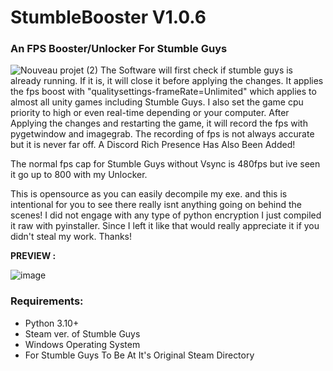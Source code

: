 # StumbleBooster V1.0.6

### An FPS Booster/Unlocker For Stumble Guys
![Nouveau projet (2)](https://github.com/Jxkss/StumbleBooster/assets/115944854/0f0b1dac-3472-4c99-b21d-c968f5b67bd5)
The Software will first check if stumble guys is already running. If it is, it will close it before applying the changes.
It applies the fps boost with "qualitysettings-frameRate=Unlimited" which applies to almost all unity games including Stumble Guys.
I also set the game cpu priority to high or even real-time depending or your computer.
After Applying the changes and restarting the game, it will record the fps with pygetwindow and imagegrab. The recording of fps is not always accurate but it is never far off.
A Discord Rich Presence Has Also Been Added!
            

The normal fps cap for Stumble Guys without Vsync is 480fps but ive seen it go up to 800 with my Unlocker.

This is opensource as you can easily decompile my exe. and this is intentional for you to see there really isnt anything going on behind the scenes!
I did not engage with any type of python encryption I just compiled it raw with pyinstaller.
Since I left it like that  would really appreciate it if you didn't steal my work. Thanks!

**PREVIEW :**

![image](https://github.com/Jxkss/StumbleBooster/assets/115944854/21edfa84-6ce9-4ad0-98ef-0760cda72d99)


### Requirements:

- Python 3.10+
- Steam ver. of Stumble Guys
- Windows Operating System
- For Stumble Guys To Be At It's Original Steam Directory

